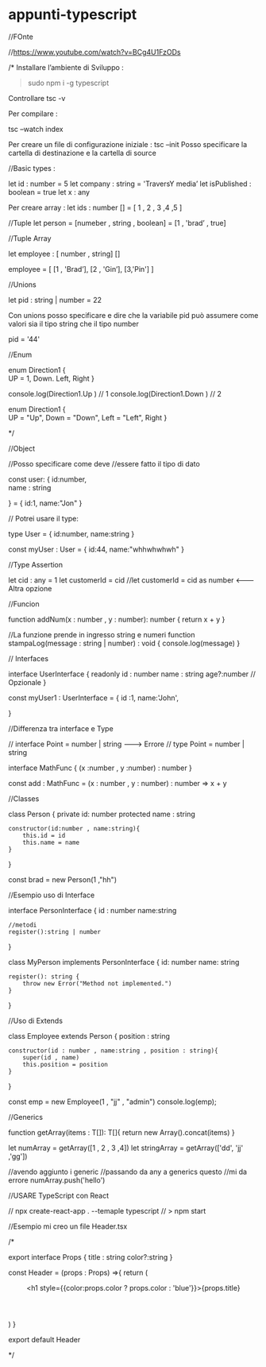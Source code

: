 # appunti-typescript


//FOnte 

//https://www.youtube.com/watch?v=BCg4U1FzODs


/*
Installare l’ambiente di Sviluppo :

> sudo npm i -g typescript

Controllare tsc -v

Per compilare  :

tsc –watch index

Per creare un file di configurazione iniziale : tsc –init
Posso specificare la cartella di destinazione  e la cartella di source



//Basic types :

let id : number = 5
let company : string = 'TraversY media’
let isPublished : boolean = true
let x : any


Per creare array :
let ids  : number  [] = [ 1 , 2 , 3 ,4 ,5 ]

//Tuple
let person = [numeber , string , boolean] = [1 , 'brad’ , true]


 //Tuple Array

let employee : [ number , string] [] 

employee = [
	[1 , 'Brad’],
	[2 , 'Gin’],
	[3,'Pin']
]


//Unions

let pid : string | number = 22

Con  unions posso specificare e dire che la variabile pid può assumere come valori sia il tipo string che il tipo number

pid = '44'



//Enum

enum Direction1  {	
	UP = 1,
	Down.
	Left,
	Right
}

console.log(Direction1.Up ) // 1
console.log(Direction1.Down ) // 2


enum Direction1  {	
	UP = "Up",
	Down = "Down",
	Left = "Left",
	Right
}


*/


//Object

//Posso specificare come deve 
//essere fatto il tipo di dato

const user: {
    id:number,  
    name : string

} = {
    id:1,
    name:"Jon"
}

// Potrei usare il type:

type User = {
    id:number,
    name:string
}

const myUser : User = {
    id:44,
    name:"whhwhwhwh"
}


//Type Assertion

let cid : any = 1
let customerId = <number> cid
//let customerId = cid as number  <---Altra opzione



//Funcion

function addNum(x : number , y : number): number {
    return x + y 
}


//La funzione prende in ingresso string e numeri
function stampaLog(message : string | number) : void {
    console.log(message)
}

// Interfaces

interface UserInterface {
    readonly id : number
    name : string
    age?:number  // Opzionale
}

const myUser1 : UserInterface = {
    id :1,
    name:'John',
   
}


//Differenza tra interface e Type

// interface Point = number | string ---> Errore
// type Point = number | string


interface MathFunc {
    (x :number , y :number) : number
}

const add : MathFunc = (x : number , y : number) : number => x + y


//Classes

class Person {
    private id: number
    protected name : string

    constructor(id:number , name:string){
        this.id = id
        this.name = name
    }

}

const brad = new Person(1 ,"hh")


//Esempio uso di Interface

interface PersonInterface {
    id : number
    name:string

    //metodi
    register():string | number
}

class MyPerson implements PersonInterface {
    id: number
    name: string

    register(): string {
        throw new Error("Method not implemented.")
    }
}



//Uso di Extends

class Employee extends Person {
    position : string

    constructor(id : number , name:string , position : string){
        super(id , name)
        this.position = position
    }
}

const emp = new Employee(1 , "jj" , "admin")
console.log(emp);



//Generics

function getArray<T>(items : T[]): T[]{
    return new Array().concat(items)
}

let numArray = getArray<number>([1 , 2 , 3 ,4])
let stringArray = getArray<string>(['dd', 'jj' ,'gg'])

//avendo aggiunto i generic 
//passando da any a generics questo
//mi da errore numArray.push('hello')


//USARE TypeScript con React

// npx create-react-app . --temaple typescript
// > npm start

//Esempio mi creo un file Header.tsx

/*

export interface Props {
    title : string
    color?:string
}


const Header = (props : Props) =>{
    return (
        <header>
            <h1 style={{color:props.color ? props.color : 'blue'}}>{props.title}</h1>
        </header>
    )
}

export default Header

*/
















